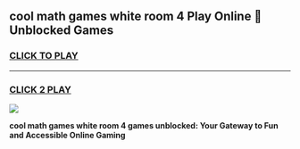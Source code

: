
## cool math games white room 4 Play Online 👋 Unblocked Games
<h3>
<a href="https://news.freeplayer.one?title=cool_math_games_white_room_4&ref=17CMG">CLICK TO PLAY</a></h3>
<hr>

<h3>
<a href="https://news.freeplayer.one?title=cool_math_games_white_room_4&ref=17CMG">CLICK 2 PLAY</a>
  
</h3>

<a href="https://news.freeplayer.one?title=cool_math_games_white_room_4&ref=17CMG/"><img src="https://clearcache.store/games.png"></a>


**cool math games white room 4 games unblocked: Your Gateway to Fun and Accessible Online Gaming**
